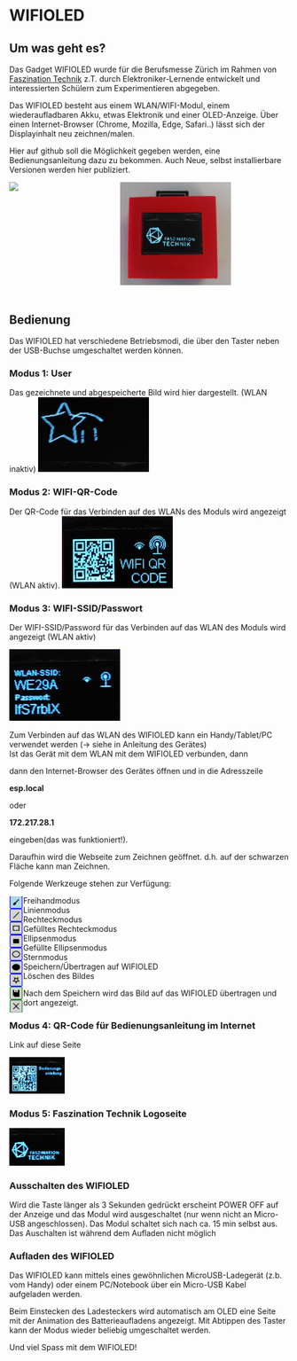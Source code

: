 <h1>WIFIOLED</h1>

<h2>Um was geht es?</h2>

Das Gadget WIFIOLED wurde für die Berufsmesse Zürich im Rahmen von <a href="https://www.faszination-technik.ch">Faszination Technik</a> z.T. durch Elektroniker-Lernende entwickelt und interessierten Schülern zum Experimentieren abgegeben. 

Das WIFIOLED besteht aus einem WLAN/WIFI-Modul, einem wiederaufladbaren Akku, etwas Elektronik und einer OLED-Anzeige.
Über einen Internet-Browser (Chrome, Mozilla, Edge, Safari..) lässt sich der Displayinhalt neu zeichnen/malen.

Hier auf github soll die Möglichkeit gegeben werden, eine Bedienungsanleitung dazu zu bekommen. 
Auch Neue, selbst installierbare Versionen werden hier publiziert.  


<img src="imgs/hardware.png" width="200" align="left"/> <img src="imgs/wifioled.png" width="200" />
<br>
<br>
<hl>
<h2>Bedienung</h2>

Das WIFIOLED hat verschiedene Betriebsmodi, die über den Taster neben der USB-Buchse umgeschaltet werden können. 

<h3>Modus 1: User</h3>
Das gezeichnete und abgespeicherte Bild wird hier dargestellt. (WLAN inaktiv)

<img src="imgs/user.png" width="200" />

<h3>Modus 2: WIFI-QR-Code</h3> 
Der QR-Code für das Verbinden auf des WLANs des Moduls wird angezeigt (WLAN aktiv).

<img src="imgs/wifiqr.png" width="200" />

<h3>Modus 3: WIFI-SSID/Passwort</h3> 

Der WIFI-SSID/Password für das Verbinden auf das WLAN des Moduls wird angezeigt (WLAN aktiv)

<img src="imgs/wifissid.png" width="200" />
	
Zum Verbinden auf das WLAN des WIFIOLED kann ein Handy/Tablet/PC verwendet werden (-> siehe in Anleitung des Gerätes)	
Ist das Gerät mit dem WLAN mit dem WIFIOLED verbunden, dann 

dann den Internet-Browser des Gerätes öffnen und in die Adresszeile

<b>esp.local</b> 

oder 

<b>172.217.28.1</b>   

eingeben(das was funktioniert!). 

Daraufhin wird die Webseite zum Zeichnen geöffnet. d.h. auf der schwarzen Fläche kann man Zeichnen.

Folgende Werkzeuge stehen zur Verfügung:

<img src="imgs/draw.png" width="25" align="left"/> <ul>Freihandmodus<br>
Linienmodus<br>
Rechteckmodus<br>
Gefülltes Rechteckmodus<br>
Ellipsenmodus<br>
Gefüllte Ellipsenmodus<br>
Sternmodus<br>
Speichern/Übertragen auf WIFIOLED<br>
Löschen des Bildes</ul>

Nach dem Speichern wird das Bild auf das WIFIOLED übertragen und dort angezeigt.

<h3>Modus 4: QR-Code für Bedienungsanleitung im Internet</h3>

Link auf diese Seite

<img src="imgs/usermanual.png" width="100" />

<h3>Modus 5: Faszination Technik Logoseite</h3>

<img src="imgs/fasztech.png" width="100" />

<h3>Ausschalten des WIFIOLED</h3>

Wird die Taste länger als 3 Sekunden gedrückt erscheint POWER OFF auf der Anzeige und das Modul wird ausgeschaltet (nur wenn nicht an Micro-USB angeschlossen). Das Modul schaltet sich nach ca. 15 min selbst aus. Das Auschalten ist während dem Aufladen nicht möglich 

<h3>Aufladen des WIFIOLED</h3>

Das WIFIOLED kann mittels eines gewöhnlichen MicroUSB-Ladegerät (z.b. vom Handy) oder einem PC/Notebook über ein Micro-USB Kabel aufgeladen werden.

Beim Einstecken des Ladesteckers wird automatisch am OLED eine Seite mit der Animation des Batterieaufladens angezeigt. Mit Abtippen des Taster kann der Modus wieder beliebig umgeschaltet werden.


Und viel Spass mit dem WIFIOLED!